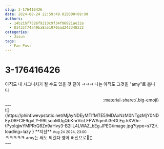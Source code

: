 ```yaml
---
slug: 3-176416426
date: 2024-08-24 22:59:49.015000+09:00
authors:
  - 14b21bf7526f9210c9f34f06921ae32a
  - 01435f74a49ba8a519705ad242348232
categories:
  - Jisun
tags:
  - Fan Post
---
```


# 3-176416426

<div class="post-container" markdown="1">
<div class="content-container md-sidebar__scrollwrap" markdown="1">

아직도 내 시그니처가 될 수도 있을 것 같아 ㅋㅋㅋ 나는 아직도 그것을 "amy"로 봅니다 

</div>
</div>

<div style="text-align: right;" markdown="1">
<a href="https://weverse.io/fromis9/fanpost/3-176416426" style="text-align: right;">:material-share:{.big-emoji}</a>
</div>
---

<div class="comments-container md-sidebar__scrollwrap" markdown="1">
<div class="comment" markdown="1">
<div class='id-container' markdown="1">
![](https://phinf.wevpstatic.net/MjAyNDEyMTlfMTE5/MDAxNzM0NTgzMjY0NDEy.08FClE9gxLY-99LscoMUgQbKnrVicLFFWSqmAi3eGLEg.hXV0n-tPyoIqjwYMPRrQ8Zn9aHvy3-B2llL4LWAZ_bEg.JPEG/image.jpg?type=s72){ loading=lazy }
**<span class="artist">지선</span>** <small>Aug 24 2024, 23:00</small><br>
</div>
<div class='comment-body' markdown="1">
ㅋㅋㅋㅋㅋ amy는 써도 되겠다 영어 버전으로🙂‍↕️
</div>
</div>
</div>
---

